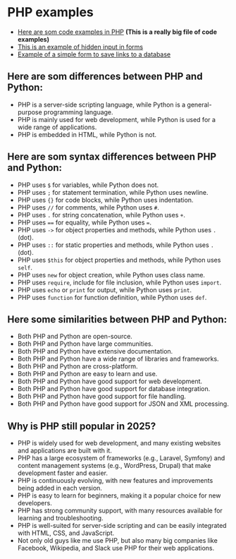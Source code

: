 # PHP examples
- [Here are som code examples in PHP](code_examples.md) **(This is a really big file of code examples)**
- [This is an example of hidden input in forms](index.php)
- [Example of a simple form to save links to a database](linx.php)

## Here are som differences between PHP and Python:
- PHP is a server-side scripting language, while Python is a general-purpose programming language.
- PHP is mainly used for web development, while Python is used for a wide range of applications.
- PHP is embedded in HTML, while Python is not.

## Here are som syntax differences between PHP and Python:
- PHP uses `$` for variables, while Python does not.
- PHP uses `;` for statement termination, while Python uses newline.
- PHP uses `{}` for code blocks, while Python uses indentation.
- PHP uses `//` for comments, while Python uses `#`.
- PHP uses `.` for string concatenation, while Python uses `+`.
- PHP uses `==` for equality, while Python uses `=`.
- PHP uses `->` for object properties and methods, while Python uses `.` (dot).
- PHP uses `::` for static properties and methods, while Python uses `.` (dot).
- PHP uses `$this` for object properties and methods, while Python uses `self`.
- PHP uses `new` for object creation, while Python uses class name.
- PHP uses `require`, include for file inclusion, while Python uses `import`.
- PHP uses `echo` or `print` for output, while Python uses `print`.
- PHP uses `function` for function definition, while Python uses `def`.

## Here some similarities between PHP and Python:
- Both PHP and Python are open-source.
- Both PHP and Python have large communities.
- Both PHP and Python have extensive documentation.
- Both PHP and Python have a wide range of libraries and frameworks.
- Both PHP and Python are cross-platform.
- Both PHP and Python are easy to learn and use.
- Both PHP and Python have good support for web development.
- Both PHP and Python have good support for database integration.
- Both PHP and Python have good support for file handling.
- Both PHP and Python have good support for JSON and XML processing.

## Why is PHP still popular in 2025?
- PHP is widely used for web development, and many existing websites and applications are built with it.
- PHP has a large ecosystem of frameworks (e.g., Laravel, Symfony) and content management systems (e.g., WordPress, Drupal) that make development faster and easier.
- PHP is continuously evolving, with new features and improvements being added in each version.
- PHP is easy to learn for beginners, making it a popular choice for new developers.
- PHP has strong community support, with many resources available for learning and troubleshooting.
- PHP is well-suited for server-side scripting and can be easily integrated with HTML, CSS, and JavaScript.
- Not only old guys like me use PHP, but also many big companies like Facebook, Wikipedia, and Slack use PHP for their web applications.